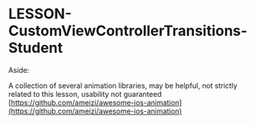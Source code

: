 # LESSON-CustomViewControllerTransitions-Student

Aside:

A collection of several animation libraries, may be helpful, not strictly related to this lesson, usability not guaranteed
[https://github.com/ameizi/awesome-ios-animation](https://github.com/ameizi/awesome-ios-animation)